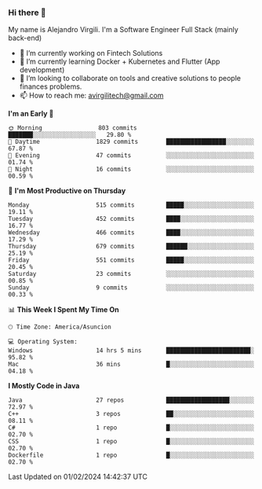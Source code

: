 ### Hi there 👋

My name is Alejandro Virgili. I'm a Software Engineer Full Stack (mainly back-end)


- 🔭 I’m currently working on Fintech Solutions
- 🌱 I’m currently learning Docker + Kubernetes and Flutter (App development)
- 👯 I’m looking to collaborate on tools and creative solutions to people finances problems.
- 📫 How to reach me: avirgilitech@gmail.com
  
<!--START_SECTION:waka-->
**I'm an Early 🐤** 

```text
🌞 Morning                803 commits         ███████░░░░░░░░░░░░░░░░░░   29.80 % 
🌆 Daytime                1829 commits        █████████████████░░░░░░░░   67.87 % 
🌃 Evening                47 commits          ░░░░░░░░░░░░░░░░░░░░░░░░░   01.74 % 
🌙 Night                  16 commits          ░░░░░░░░░░░░░░░░░░░░░░░░░   00.59 % 
```
📅 **I'm Most Productive on Thursday** 

```text
Monday                   515 commits         █████░░░░░░░░░░░░░░░░░░░░   19.11 % 
Tuesday                  452 commits         ████░░░░░░░░░░░░░░░░░░░░░   16.77 % 
Wednesday                466 commits         ████░░░░░░░░░░░░░░░░░░░░░   17.29 % 
Thursday                 679 commits         ██████░░░░░░░░░░░░░░░░░░░   25.19 % 
Friday                   551 commits         █████░░░░░░░░░░░░░░░░░░░░   20.45 % 
Saturday                 23 commits          ░░░░░░░░░░░░░░░░░░░░░░░░░   00.85 % 
Sunday                   9 commits           ░░░░░░░░░░░░░░░░░░░░░░░░░   00.33 % 
```


📊 **This Week I Spent My Time On** 

```text
🕑︎ Time Zone: America/Asuncion

💻 Operating System: 
Windows                  14 hrs 5 mins       ████████████████████████░   95.82 % 
Mac                      36 mins             █░░░░░░░░░░░░░░░░░░░░░░░░   04.18 % 
```

**I Mostly Code in Java** 

```text
Java                     27 repos            ██████████████████░░░░░░░   72.97 % 
C++                      3 repos             ██░░░░░░░░░░░░░░░░░░░░░░░   08.11 % 
C#                       1 repo              █░░░░░░░░░░░░░░░░░░░░░░░░   02.70 % 
CSS                      1 repo              █░░░░░░░░░░░░░░░░░░░░░░░░   02.70 % 
Dockerfile               1 repo              █░░░░░░░░░░░░░░░░░░░░░░░░   02.70 % 
```




 Last Updated on 01/02/2024 14:42:37 UTC
<!--END_SECTION:waka-->
